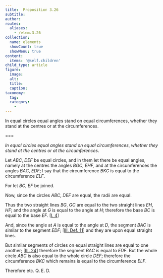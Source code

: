 ```yaml
---
title:  Proposition 3.26
subtitle: 
author:
routes:
  aliases:
    - /elem.3.26
collection:
  name: elements
  showCount: true
  showMenu: true
content:
  items: '@self.children'
child_type: article
figure:
  image:
  alt:
  title:
  caption:
taxonomy:
  tag:
  category:
    - 
---
```


<p><emph>In equal circles equal angles stand on equal circumferences</emph>, <emph>whether they stand at the centres or at the circumferences</emph>. <pb n="57"/></p>

===

<p><em>In equal circles equal angles stand on equal circumferences</em>, <em>whether they stand at the centres or at the circumferences</em>. <pb n="57"/></p>

<p>Let <em>ABC</em>, <em>DEF</em> be equal circles, and in them let there be equal angles, namely at the centres the angles <em>BGC</em>, <em>EHF</em>, and at the circumferences the angles <em>BAC</em>, <em>EDF</em>; I say that the circumference <em>BKC</em> is equal to the circumference <em>ELF</em>. 
      </p>

<p>For let <em>BC</em>, <em>EF</em> be joined. </p>

<p>Now, since the circles <em>ABC</em>, <em>DEF</em> are equal, <span class="center">the radii are equal.</span>
      </p>

<p>Thus the two straight lines <em>BG</em>, <em>GC</em> are equal to the two straight lines <em>EH</em>, <em>HF</em>; <span class="center">and the angle at <em>G</em> is equal to the angle at <em>H</em>; therefore the base <em>BC</em> is equal to the base <em>EF</em>. [<a href="/elem.1.4">I. 4</a>]</span>
      </p>

<p>And, since the angle at <em>A</em> is equal to the angle at <em>D</em>, <span class="center">the segment <em>BAC</em> is similar to the segment <em>EDF</em>; [<a href="/elem.3.def.11">III. Def. 11</a>]</span> and they are upon equal straight lines. </p>

<p>But similar segments of circles on equal straight lines are equal to one another; [<a href="/elem.3.24">III. 24</a>] <span class="center">therefore the segment <em>BAC</em> is equal to <em>EDF</em>.</span> But the whole circle <em>ABC</em> is also equal to the whole circle <em>DEF</em>; therefore the circumference <em>BKC</em> which remains is equal to the circumference <em>ELF</em>. </p>

<p>Therefore etc. Q. E. D.</p>
